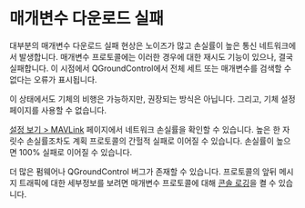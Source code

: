 # 매개변수 다운로드 실패

대부분의 매개변수 다운로드 실패 현상은 노이즈가 많고 손실률이 높은 통신 네트워크에서 발생합니다. 매개변수 프로토콜에는 이러한 경우에 대한 재시도 기능이 있으나, 결국 실패합니다. 이 시점에서 QGroundControl에서 전체 세트 또는 매개변수를 검색할 수 없다는 오류가 표시됩니다.

이 상태에서도 기체의 비행은 가능하지만, 권장되는 방식은 아닙니다. 그리고, 기체 설정 페이지를 사용할 수 없습니다.

[설정 보기 > MAVLink](../SettingsView/MAVLink.md) 페이지에서 네트워크 손실률을 확인할 수 있습니다. 높은 한 자릿수 손실률조차도 계획 프로토콜의 간헐적 실패로 이어질 수 있습니다. 손실률이 높으면 100% 실패로 이어질 수 있습니다.

더 많은 펌웨어나 QGroundControl 버그가 존재할 수 있습니다. 프로토콜의 앞뒤 메시지 트래픽에 대한 세부정보를 보려면 매개변수 프로토콜에 대해 [콘솔 로깅](../SettingsView/console_logging.md)을 켤 수 있습니다.